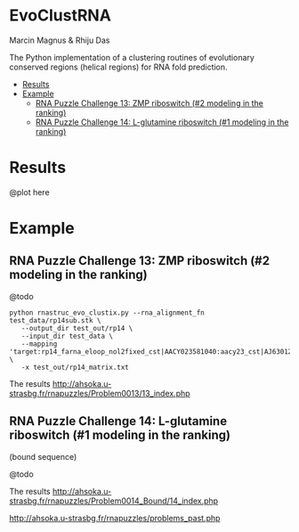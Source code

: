 EvoClustRNA
================================================================================
Marcin Magnus & Rhiju Das

The Python implementation of a clustering routines of evolutionary conserved regions (helical regions) for RNA fold prediction. 

  * [Results](#results)
  * [Example](#example)
    * [RNA Puzzle Challenge 13: ZMP riboswitch (\#2 modeling in the ranking)](#rna-puzzle-challenge-13-zmp-riboswitch-2-modeling-in-the-ranking)
    * [RNA Puzzle Challenge 14: L\-glutamine riboswitch (\#1 modeling in the ranking)](#rna-puzzle-challenge-14-l-glutamine-riboswitch-1-modeling-in-the-ranking)
	
# Results

@plot here

# Example

## RNA Puzzle Challenge 13: ZMP riboswitch (#2 modeling in the ranking)

@todo

    python rnastruc_evo_clustix.py --rna_alignment_fn test_data/rp14sub.stk \
       --output_dir test_out/rp14 \
       --input_dir test_data \
       --mapping 'target:rp14_farna_eloop_nol2fixed_cst|AACY023581040:aacy23_cst|AJ630128:aj63_cst' \
       -x test_out/rp14_matrix.txt

The results <http://ahsoka.u-strasbg.fr/rnapuzzles/Problem0013/13_index.php>

## RNA Puzzle Challenge 14: L-glutamine riboswitch (#1 modeling in the ranking)

(bound sequence)

@todo

The results <http://ahsoka.u-strasbg.fr/rnapuzzles/Problem0014_Bound/14_index.php>

<http://ahsoka.u-strasbg.fr/rnapuzzles/problems_past.php>
